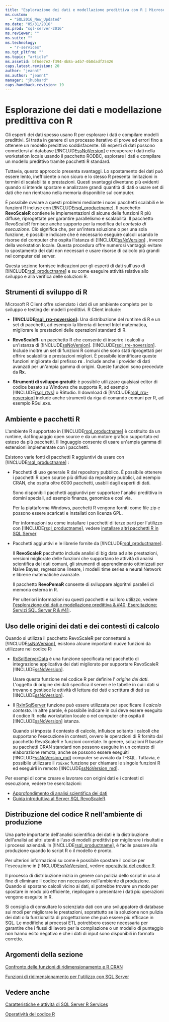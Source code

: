 ```yaml
---
title: "Esplorazione dei dati e modellazione predittiva con R | Microsoft Docs"
ms.custom: 
  - "SQL2016_New_Updated"
ms.date: "05/31/2016"
ms.prod: "sql-server-2016"
ms.reviewer: ""
ms.suite: ""
ms.technology: 
  - "r-services"
ms.tgt_pltfrm: ""
ms.topic: "article"
ms.assetid: bf6de7e2-f394-4b8a-a4b7-0b8dadf25426
caps.latest.revision: 20
author: "jeannt"
ms.author: "jeannt"
manager: "jhubbard"
caps.handback.revision: 19
---
```

# Esplorazione dei dati e modellazione predittiva con R
  Gli esperti dei dati spesso usano R per esplorare i dati e compilare modelli predittivi. Si tratta in genere di un processo iterativo di prove ed errori fino a ottenere un modello predittivo soddisfacente. Gli esperti di dati possono connettersi al database [!INCLUDE[ssNoVersion](../../includes/ssnoversion-md.md)] e recuperare i dati nella workstation locale usando il pacchetto RODBC, esplorare i dati e compilare un modello predittivo tramite pacchetti R standard.  
  
 Tuttavia, questo approccio presenta svantaggi. Lo spostamento dei dati può essere lento, inefficiente o non sicuro e lo stesso R presenta limitazioni in termini di scalabilità e prestazioni. Questi svantaggi diventano più evidenti quando si intende spostare e analizzare grandi quantità di dati o usare set di dati che non rientrano nella memoria disponibile sul computer.  
  
 È possibile ovviare a questi problemi mediante i nuovi pacchetti scalabili e le funzioni R incluse con [!INCLUDE[rsql_productname](../../includes/rsql-productname-md.md)]. Il pacchetto **RevoScaleR** contiene le implementazioni di alcune delle funzioni R più diffuse, riprogettate per garantire parallelismo e scalabilità. Il pacchetto RevoScaleR fornisce anche supporto per la modifica del *contesto di esecuzione*. Ciò significa che, per un'intera soluzione o per una sola funzione, è possibile indicare che è necessario eseguire calcoli usando le risorse del computer che ospita l’istanza di [!INCLUDE[ssNoVersion](../../includes/ssnoversion-md.md)] , invece della workstation locale. Questa procedura offre numerosi vantaggi: evitare lo spostamento dei dati non necessari e usare risorse di calcolo più grandi nel computer del server.  
  
 Questa sezione fornisce indicazioni per gli esperti di dati sull'uso di [!INCLUDE[rsql_productname](../../includes/rsql-productname-md.md)] e su come eseguire attività relative allo sviluppo e alla verifica delle soluzioni R.  
  
##  <a name="bkmk_RDevTools"></a> Strumenti di sviluppo di R  
 Microsoft R Client offre scienziato i dati di un ambiente completo per lo sviluppo e testing dei modelli predittivi. R Client include:  
  
-  **[!INCLUDE[rsql_rro-noversion](../../includes/rsql-rro-noversion-md.md)]:** Una distribuzione del runtime di R e un set di pacchetti, ad esempio la libreria di kernel Intel matematica, migliorare le prestazioni delle operazioni standard di R.  
  
-   **RevoScaleR:** un pacchetto R che consente di inserire i calcoli a un'istanza di [!INCLUDE[ssNoVersion](../../includes/ssnoversion-md.md)]. [!INCLUDE[rsql_rre-noversion](../../includes/rsql-rre-noversion-md.md)]. Include inoltre un set di funzioni R comuni che sono stati riprogettati per offrire scalabilità e prestazioni migliori. È possibile identificare queste funzioni migliorate dal prefisso **rx** . Include anche i provider di dati avanzati per un'ampia gamma di origini. Queste funzioni sono precedute da **Rx**.  
  
-   **Strumenti di sviluppo gratuiti:** è possibile utilizzare qualsiasi editor di codice basato su Windows che supporta R, ad esempio [!INCLUDE[rsql_rtvs](../../includes/rsql-rtvs-md.md)] o RStudio. Il download di [!INCLUDE[rsql_rro-noversion](../../includes/rsql-rro-noversion-md.md)] include anche strumenti da riga di comando comuni per R, ad esempio RGui.exe.  
  
##  <a name="bkmk_packages"></a> Ambiente e pacchetti R  
 L'ambiente R supportato in [!INCLUDE[rsql_productname](../../includes/rsql-productname-md.md)] è costituito da un runtime, dal linguaggio open source e da un motore grafico supportato ed esteso da più pacchetti. Il linguaggio consente di usare un'ampia gamma di estensioni implementate con i pacchetti.  
  
 Esistono varie fonti di pacchetti R aggiuntivi da usare con [!INCLUDE[rsql_productname](../../includes/rsql-productname-md.md)] :  
  
  
-   Pacchetti di uso generale R dal repository pubblico. È possibile ottenere i pacchetti R open source più diffusi da repository pubblici, ad esempio CRAN, che ospita oltre 6000 pacchetti, usabili dagli esperti di dati.  
  
     Sono disponibili pacchetti aggiuntivi per supportare l'analisi predittiva in domini speciali, ad esempio finanza, genomica e così via.  
  
     Per la piattaforma Windows, pacchetti R vengono forniti come file zip e possono essere scaricati e installati con licenza GPL.  
  
     Per informazioni su come installare i pacchetti di terze parti per l'utilizzo con [!INCLUDE[rsql_productname](../../includes/rsql-productname-md.md)], vedere [installare altri pacchetti R in SQL Server](../../advanced-analytics/r-services/install-additional-r-packages-on-sql-server.md)  
  
-   Pacchetti aggiuntivi e le librerie fornite da [!INCLUDE[rsql_productname](../../includes/rsql-productname-md.md)].   
  
     Il **RevoScaleR** pacchetto include analisi di big data ad alte prestazioni, versioni migliorate delle funzioni che supportano le attività di analisi scientifica dei dati comuni, gli strumenti di apprendimento ottimizzati per Naive Bayes, regressione lineare, i modelli time series e neural Network e librerie matematiche avanzate.  
  
     Il pacchetto **RevoPemaR** consente di sviluppare algoritmi paralleli di memoria esterna in R.  
  
     Per ulteriori informazioni su questi pacchetti e sul loro utilizzo, vedere [l'esplorazione dei dati e modellazione predittiva & #40; Esercitazione: Servizi SQL Server R & #41;](../../advanced-analytics/r-services/sql-server-r-services.md).  
  
## Uso delle origini dei dati e dei contesti di calcolo  
 Quando si utilizza il pacchetto RevoScaleR per connettersi a [!INCLUDE[ssNoVersion](../../includes/ssnoversion-md.md)], esistono alcune importanti nuove funzioni da utilizzare nel codice R:  
  
-   [RxSqlServerData](RxSqlServerData.md) è una funzione specificata nel pacchetto di integrazione applicativa dei dati migliorato per supportare RevoScaleR [!INCLUDE[ssNoVersion](../../includes/ssnoversion-md.md)].  
  
     Usare questa funzione nel codice R per definire l’ *origine dei dati*. L'oggetto di origine dei dati specifica il server e le tabelle in cui i dati si trovano e gestisce le attività di lettura dei dati e scrittura di dati su [!INCLUDE[ssNoVersion](../../includes/ssnoversion-md.md)].  
  
-   Il [RxInSqlServer](rxInSqlServer.md) funzione può essere utilizzata per specificare il *calcolo contesto*.  In altre parole, è possibile indicare in cui deve essere eseguito il codice R: nella workstation locale o nel computer che ospita il [!INCLUDE[ssNoVersion](../../includes/ssnoversion-md.md)] istanza.  
  
     Quando si imposta il contesto di calcolo, influisce soltanto i calcoli che supportano l'esecuzione in contesti, ovvero le operazioni di R fornito dal pacchetto RevoScaleR e funzioni correlate. In genere, soluzioni R basate su pacchetti CRAN standard non possono eseguire in un contesto di elaborazione remota, anche se possono essere eseguiti [!INCLUDE[ssNoVersion_md](../../includes/ssnoversion-md.md)] computer se avviato da T-SQL. Tuttavia, è possibile utilizzare il `rxExec` funzione per chiamare le singole funzioni R ed eseguirli in remoto [!INCLUDE[ssNoVersion_md](../../includes/ssnoversion-md.md)].  
  
 Per esempi di come creare e lavorare con origini dati e i contesti di esecuzione, vedere tre esercitazioni:
 
 + [Approfondimento di analisi scientifica dei dati](../../advanced-analytics/r-services/data-science-deep-dive-using-the-revoscaler-packages.md)  
 +  [Guida introduttiva al Server SQL RevoScaleR](https://msdn.microsoft.com/microsoft-r/rserver/rserver-scaler-sql-server-getting-started).  
  
## Distribuzione del codice R nell'ambiente di produzione  
 Una parte importante dell'analisi scientifica dei dati è la distribuzione dell'analisi ad altri utenti o l’uso di modelli predittivi per migliorare i risultati e i processi aziendali. In [!INCLUDE[rsql_productname](../../includes/rsql-productname-md.md)], è facile passare alla produzione quando lo script R o il modello è pronto.  
  
 Per ulteriori informazioni su come è possibile spostare il codice per l'esecuzione in [!INCLUDE[ssNoVersion](../../includes/ssnoversion-md.md)], vedere [operatività del codice R](../../advanced-analytics/r-services/operationalizing-your-r-code.md).  
  
 Il processo di distribuzione inizia in genere con pulizia dello script in uso al fine di eliminare il codice non necessario nell'ambiente di produzione. Quando si spostano calcoli vicino ai dati, si potrebbe trovare un modo per spostare in modo più efficiente, riepilogare o presentare i dati più operazioni vengono eseguite in R.  
  
 Si consiglia di consultare lo scienziato dati con uno sviluppatore di database sui modi per migliorare le prestazioni, soprattutto se la soluzione non pulizia dei dati o la funzionalità di progettazione che può essere più efficace in SQL. Le modifiche ai processi ETL potrebbero essere necessaria per garantire che i flussi di lavoro per la compilazione o un modello di punteggio non hanno esito negativo e che i dati di input sono disponibili in formato corretto.  
  
##  <a name="bkmk_SQLInR"></a> Argomenti della sezione  

[Confronto delle funzioni di ridimensionamento e R CRAN](Summary%20of%20rx%20Functions.md)

[Funzioni di ridimensionamento per l'utilizzo con SQL Server](../../advanced-analytics/r-services/scaler-functions-for-working-with-sql-server-data.md)
   
## Vedere anche  

 
 [Caratteristiche e attività di SQL Server R Services](../../advanced-analytics/r-services/sql-server-r-services-features-and-tasks.md)   
 
 [Operatività del codice R](../../advanced-analytics/r-services/operationalizing-your-r-code.md)  
  
  